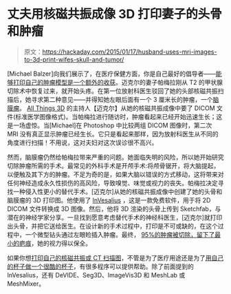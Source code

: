# 丈夫用核磁共振成像 3D 打印妻子的头骨和肿瘤

> 原文：<https://hackaday.com/2015/01/17/husband-uses-mri-images-to-3d-print-wifes-skull-and-tumor/>

[Michael Balzer]向我们展示了，在医疗保健方面，你是自己最好的倡导者——[能够打印自己的肿瘤模型是一个额外的收获](http://makezine.com/magazine/hands-on-health-care/)。迈克尔的妻子帕梅拉刚从 T2 的甲状腺切除术中恢复过来，就开始头疼。在第一位放射科医生驳回了她的头部核磁共振扫描后，她寻求第二种意见——并得知她左眼后面有一个 3 厘米长的肿瘤，一个[脑膜瘤](http://en.wikipedia.org/wiki/Meningioma)。 [All Things 3D](http://allthings3d.net/index.html) 的主持人【迈克尔】从她的核磁共振成像中要了 DICOM 文件(标准医学图像格式)。当帕梅拉进行随访时，肿瘤看起来已经开始迅速生长；这是一场虚惊。当[Michael]在 Photoshop 中比较两组 DICOM 图像时，第二次 MRI 没有真正显示肿瘤已经生长。它只是看起来那样，因为放射科医生从不同的角度进行扫描！不用说，这对夫妇对这次误诊很不高兴。

然而，脑膜瘤仍然给帕梅拉带来严重的问题。她面临失明的风险，所以她开始研究切除肿瘤所需的手术。最常见的外科手术是开颅手术:将颅骨锯开，将大脑提起，以便触及其下方的肿瘤。不足为奇的是，如果大脑以错误的方式移动，这将带来对任何神经造成永久性损伤的高风险，导致嗅觉、味觉或视力的丧失。帕梅拉决定寻找一种侵入性更小的替代手术。[迈克尔]从她的核磁共振成像中创建了她的头骨和脑膜瘤的 3D 打印图。他使用了 [InVesalius](http://svn.softwarepublico.gov.br/trac/invesalius) ，这是一款免费软件，用于将 2D DICOM 文件转换成 3D 图像。然后，他将 3D 渲染的头骨上传到 Sketchfab，与潜在的神经学家分享。一旦找到愿意考虑替代手术的神经科医生，[迈克尔]就打印出头骨，并把它送给医生。在设计新的手术过程中，打印是不可或缺的，在这个过程中，一个微型钻头通过左眼睑插入肿瘤。最终， [95%的肿瘤被切除，留下了最小的疤痕](https://sketchfab.com/models/2dab8ac4176f4710a7269d5226878c21)，她的视力得以保全。

如果你想[打印自己的核磁共振或 CT 扫描图](hackaday.com/2014/06/22/converting-cts-and-mris-into-printable-objects/)，不管是为了医疗用途还是为了[用自己的杯子做一个很酷的杯子](http://hackaday.com/2013/12/19/from-ct-scans-to-3d-prints/)，有很多程序可以提供帮助。除了前面提到的 InVesalius，还有 DeVIDE、Seg3D、ImageVis3D 和 MeshLab 或 MeshMixer。